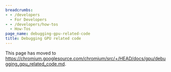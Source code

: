 ```yaml
---
breadcrumbs:
- - /developers
  - For Developers
- - /developers/how-tos
  - How-Tos
page_name: debugging-gpu-related-code
title: Debugging GPU related code
---
```


This page has moved to
<https://chromium.googlesource.com/chromium/src/+/HEAD/docs/gpu/debugging_gpu_related_code.md>.